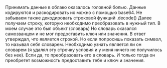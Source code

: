 Принимать данные в облако оказалось головной болью.
Данные кодируются и раскодировать их можно с помощью base64. 
Не забываем также декодировать строковой функций .decode()
Далее получаем строку, которую необходимо преобразовать в нужный тип. В моем случае это был объект (словарь)
Но словарь оказался самозванцем и не мог предоставить ключ или значения.
В ответ утверждал, что является строкой.
Но если попросишь показать символ, то называл себя словарем.
Необходимо узнать является ли он словарем (я удалял эту строчку условия и у меня ничего не получилось без нее).
Если да, то преобразовать его в словарь.
И только тогда он преобретет возможность предоставить тебе и ключ и значения.
